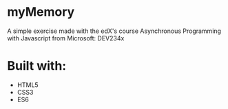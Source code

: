 # myMemory

A simple exercise made with the edX's course Asynchronous Programming with Javascript from Microsoft: DEV234x

# Built with:

- HTML5
- CSS3
- ES6
